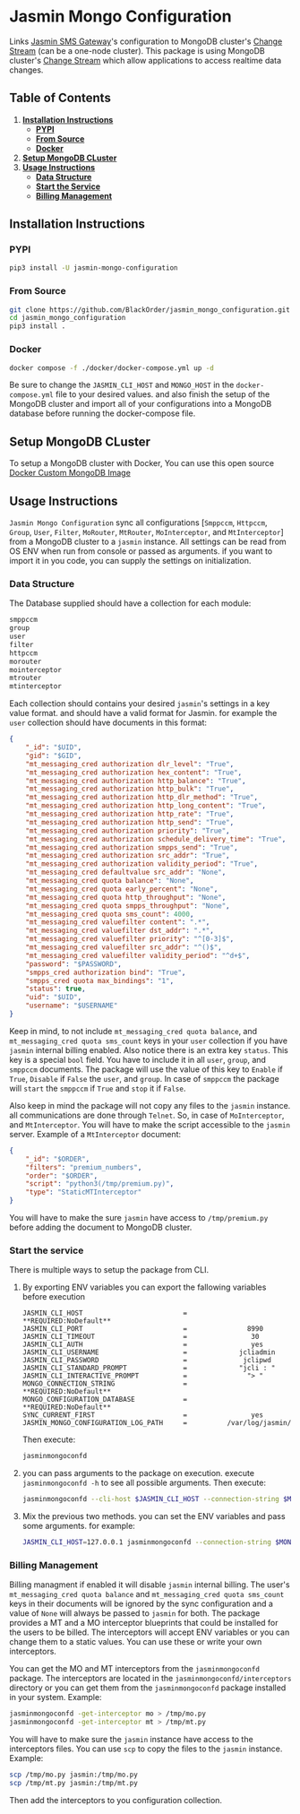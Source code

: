 # Jasmin Mongo Configuration

Links [Jasmin SMS Gateway](https://github.com/jookies/jasmin)'s configuration to MongoDB cluster's [Change Stream](https://www.mongodb.com/docs/manual/changeStreams/) (can be a one-node cluster). This package is using MongoDB cluster's [Change Stream](https://www.mongodb.com/docs/manual/changeStreams/) which allow applications to access realtime data changes.

## Table of Contents

1. **[Installation Instructions](#installation-instructions)**
    + **[PYPI](#pypi)**
    + **[From Source](#from-source)**
    + **[Docker](#docker)**
2. **[Setup MongoDB CLuster](#setup-mongodb-cluster)**
3. **[Usage Instructions](#usage-instructions)**
    + **[Data Structure](#data-structure)**
    + **[Start the Service](#start-the-service)**
    + **[Billing Management](#billing-management)**

## Installation Instructions

### PYPI

```bash
pip3 install -U jasmin-mongo-configuration
```

### From Source

```bash
git clone https://github.com/BlackOrder/jasmin_mongo_configuration.git
cd jasmin_mongo_configuration
pip3 install .
```

### Docker

```bash
docker compose -f ./docker/docker-compose.yml up -d
```

Be sure to change the `JASMIN_CLI_HOST` and `MONGO_HOST` in the `docker-compose.yml` file to your desired values. and also finish the setup of the MongoDB cluster and import all of your configurations into a MongoDB database before running the docker-compose file.

## Setup MongoDB CLuster

To setup a MongoDB cluster with Docker, You can use this open source [Docker Custom MongoDB Image](https://github.com/BlackOrder/mongo-cluster)

## Usage Instructions

`Jasmin Mongo Configuration` sync all configurations [`Smppccm`, `Httpccm`, `Group`, `User`, `Filter`, `MoRouter`, `MtRouter`, `MoInterceptor`, and `MtInterceptor`] from a MongoDB cluster to a `jasmin` instance. All settings can be read from OS ENV when run from console or passed as arguments. if you want to import it in you code, you can supply the settings on initialization.

### Data Structure

The Database supplied should have a collection for each module:

```bash
smppccm
group
user
filter
httpccm
morouter
mointerceptor
mtrouter
mtinterceptor
```

Each collection should contains your desired `jasmin`'s settings in a key value format. and should have a valid format for Jasmin. for example the `user` collection should have documents in this format:

```json
{
    "_id": "$UID",
    "gid": "$GID",
    "mt_messaging_cred authorization dlr_level": "True",
    "mt_messaging_cred authorization hex_content": "True",
    "mt_messaging_cred authorization http_balance": "True",
    "mt_messaging_cred authorization http_bulk": "True",
    "mt_messaging_cred authorization http_dlr_method": "True",
    "mt_messaging_cred authorization http_long_content": "True",
    "mt_messaging_cred authorization http_rate": "True",
    "mt_messaging_cred authorization http_send": "True",
    "mt_messaging_cred authorization priority": "True",
    "mt_messaging_cred authorization schedule_delivery_time": "True",
    "mt_messaging_cred authorization smpps_send": "True",
    "mt_messaging_cred authorization src_addr": "True",
    "mt_messaging_cred authorization validity_period": "True",
    "mt_messaging_cred defaultvalue src_addr": "None",
    "mt_messaging_cred quota balance": "None",
    "mt_messaging_cred quota early_percent": "None",
    "mt_messaging_cred quota http_throughput": "None",
    "mt_messaging_cred quota smpps_throughput": "None",
    "mt_messaging_cred quota sms_count": 4000,
    "mt_messaging_cred valuefilter content": ".*",
    "mt_messaging_cred valuefilter dst_addr": ".*",
    "mt_messaging_cred valuefilter priority": "^[0-3]$",
    "mt_messaging_cred valuefilter src_addr": "^()$",
    "mt_messaging_cred valuefilter validity_period": "^d+$",
    "password": "$PASSWORD",
    "smpps_cred authorization bind": "True",
    "smpps_cred quota max_bindings": "1",
    "status": true,
    "uid": "$UID",
    "username": "$USERNAME"
}
```

Keep in mind, to not include `mt_messaging_cred quota balance`, and `mt_messaging_cred quota sms_count` keys in your `user` collection if you have `jasmin` internal billing enabled.
Also notice there is an extra key `status`. This key is a special `bool` field. You have to include it in all `user`, `group`, and `smppccm` documents. The package will use the value of this key to `Enable` if `True`, `Disable` if `False` the `user`, and `group`. In case of `smppccm` the package will `start` the `smppccm` if `True` and `stop` it if `False`.

Also keep in mind the package will not copy any files to the `jasmin` instance. all communications are done through `Telnet`. So, in case of `MoInterceptor`, and `MtInterceptor`. You will have to make the script accessible to the `jasmin` server. Example of a `MtInterceptor` document:

```json
{
    "_id": "$ORDER",
    "filters": "premium_numbers",
    "order": "$ORDER",
    "script": "python3(/tmp/premium.py)",
    "type": "StaticMTInterceptor"
}
```

You will have to make the sure `jasmin` have access to `/tmp/premium.py` before adding the document to MongoDB cluster.

### Start the service

There is multiple ways to setup the package from CLI.

1. By exporting ENV variables
    you can export the fallowing variables before execution

    ```env
    JASMIN_CLI_HOST                         =       **REQUIRED:NoDefault**
    JASMIN_CLI_PORT                         =               8990
    JASMIN_CLI_TIMEOUT                      =                30
    JASMIN_CLI_AUTH                         =                yes
    JASMIN_CLI_USERNAME                     =             jcliadmin
    JASMIN_CLI_PASSWORD                     =              jclipwd
    JASMIN_CLI_STANDARD_PROMPT              =             "jcli : "
    JASMIN_CLI_INTERACTIVE_PROMPT           =               "> "
    MONGO_CONNECTION_STRING                 =       **REQUIRED:NoDefault**
    MONGO_CONFIGURATION_DATABASE            =       **REQUIRED:NoDefault**
    SYNC_CURRENT_FIRST                      =                yes
    JASMIN_MONGO_CONFIGURATION_LOG_PATH     =          /var/log/jasmin/
    ```

    Then execute:

    ```bash
    jasminmongoconfd
    ```

2. you can pass arguments to the package on execution. execute ` jasminmongoconfd -h ` to see all possible arguments. Then execute:

    ```bash
    jasminmongoconfd --cli-host $JASMIN_CLI_HOST --connection-string $MONGO_CONNECTION_STRING --configuration-database $MONGO_CONFIGURATION_DATABASE
    ```

3. Mix the previous two methods. you can set the ENV variables and pass some arguments. for example:

    ```bash
    JASMIN_CLI_HOST=127.0.0.1 jasminmongoconfd --connection-string $MONGO_CONNECTION_STRING --configuration-database $MONGO_CONFIGURATION_DATABASE
    ```

### Billing Management

Billing managment if enabled it will disable `jasmin` internal billing. The user's `mt_messaging_cred quota balance` and `mt_messaging_cred quota sms_count` keys in their documents will be ignored by the sync configuration and a value of `None` will always be passed to `jasmin` for both.
The package provides a MT and a MO interceptor blueprints that could be installed for the users to be billed. The interceptors will accept ENV variables or you can change them to a static values. You can use these or write your own interceptors.

You can get the MO and MT interceptors from the `jasminmongoconfd` package. The interceptors are located in the `jasminmongoconfd/interceptors` directory or you can get them from the `jasminmongoconfd` package installed in your system. Example:

```bash
jasminmongoconfd -get-interceptor mo > /tmp/mo.py
jasminmongoconfd -get-interceptor mt > /tmp/mt.py
```

You will have to make sure the `jasmin` instance have access to the interceptors files. You can use `scp` to copy the files to the `jasmin` instance. Example:

```bash
scp /tmp/mo.py jasmin:/tmp/mo.py
scp /tmp/mt.py jasmin:/tmp/mt.py
```

Then add the interceptors to you configuration collection.
